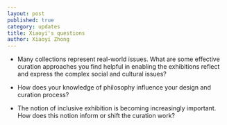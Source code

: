 ```yaml
---
layout: post
published: true
category: updates
title: Xiaoyi's questions
author: Xiaoyi Zhong
---
```

- Many collections represent real-world issues. What are some effective curation approaches you find helpful in enabling the exhibitions reflect and express the complex social and cultural issues?

- How does your knowledge of philosophy influence your design and curation process?

- The notion of inclusive exhibition is becoming increasingly important. How does this notion inform or shift the curation work?